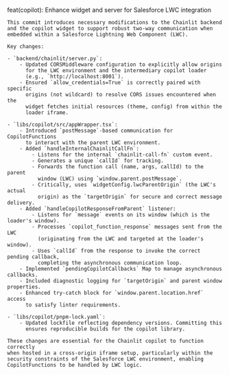 feat(copilot): Enhance widget and server for Salesforce LWC integration

    This commit introduces necessary modifications to the Chainlit backend
    and the copilot widget to support robust two-way communication when
    embedded within a Salesforce Lightning Web Component (LWC).

    Key changes:

    - `backend/chainlit/server.py`:
        - Updated CORSMiddleware configuration to explicitly allow origins
          for the LWC environment and the intermediary copilot loader
          (e.g., `http://localhost:8001`).
        - Ensured `allow_credentials=True` is correctly paired with specific
          origins (not wildcard) to resolve CORS issues encountered when the
          widget fetches initial resources (theme, config) from within the
          loader iframe.

    - `libs/copilot/src/appWrapper.tsx`:
        - Introduced `postMessage`-based communication for CopilotFunctions
          to interact with the parent LWC environment.
        - Added `handleInternalChainlitCallFn`:
            - Listens for the internal `chainlit-call-fn` custom event.
            - Generates a unique `callId` for tracking.
            - Forwards the function call (name, args, callId) to the parent
              window (LWC) using `window.parent.postMessage`.
            - Critically, uses `widgetConfig.lwcParentOrigin` (the LWC's actual
              origin) as the `targetOrigin` for secure and correct message delivery.
        - Added `handleCopilotResponseFromParent` listener:
            - Listens for `message` events on its window (which is the loader's window).
            - Processes `copilot_function_response` messages sent from the LWC
              (originating from the LWC and targeted at the loader's window).
            - Uses `callId` from the response to invoke the correct pending callback,
              completing the asynchronous communication loop.
        - Implemented `pendingCopilotCallbacks` Map to manage asynchronous callbacks.
        - Included diagnostic logging for `targetOrigin` and parent window properties.
        - Enhanced try-catch block for `window.parent.location.href` access
          to satisfy linter requirements.

    - `libs/copilot/pnpm-lock.yaml`:
        - Updated lockfile reflecting dependency versions. Committing this
          ensures reproducible builds for the copilot library.

    These changes are essential for the Chainlit copilot to function correctly
    when hosted in a cross-origin iframe setup, particularly within the
    security constraints of the Salesforce LWC environment, enabling
    CopilotFunctions to be handled by LWC logic.